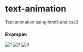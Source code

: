 # text-animation
Text animation using html5 and css3


### Example:
![1](https://user-images.githubusercontent.com/21269129/216353573-a2363426-02f0-478f-ae53-c1203506f784.png)
![2](https://user-images.githubusercontent.com/21269129/216353576-ded69988-568d-4191-a411-f24c5d515297.png)
![3](https://user-images.githubusercontent.com/21269129/216353579-061202ba-34e3-471b-aca1-210603c257b7.png)
